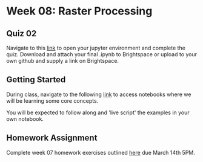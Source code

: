 # Week 08: Raster Processing
## Quiz 02
Navigate to this [link](http://geospatial-data-analytics.briannapagan.com/hub/user-redirect/git-pull?repo=https%3A%2F%2Fgithub.com%2Fbriannapagan%2Fgeospatial-data-analytics-spring-2023&branch=main&urlpath=lab%2Ftree%2Fgeospatial-data-analytics-spring-2023%2Fweek-08%2Fquiz) to open your jupyter environment and complete the quiz. Download and attach your final .ipynb to Brightspace or upload to your own github and supply a link on Brightspace. 

## Getting Started
During class, navigate to the following [link](http://geospatial-data-analytics.briannapagan.com/hub/user-redirect/git-pull?repo=https%3A%2F%2Fgithub.com%2Fbriannapagan%2Fgeospatial-data-analytics-spring-2023&branch=main&urlpath=lab%2Ftree%2Fgeospatial-data-analytics-spring-2023%2Fweek-08) to access notebooks where we will be learning some core concepts.


You will be expected to follow along and 'live script' the examples in your own notebook. 

## Homework Assignment
Complete week 07 homework exercises outlined [here](https://github.com/briannapagan/geospatial-data-analytics-spring-2023/blob/main/week-08/week-08-homework-exercises.ipynb) due March 14th 5PM.  